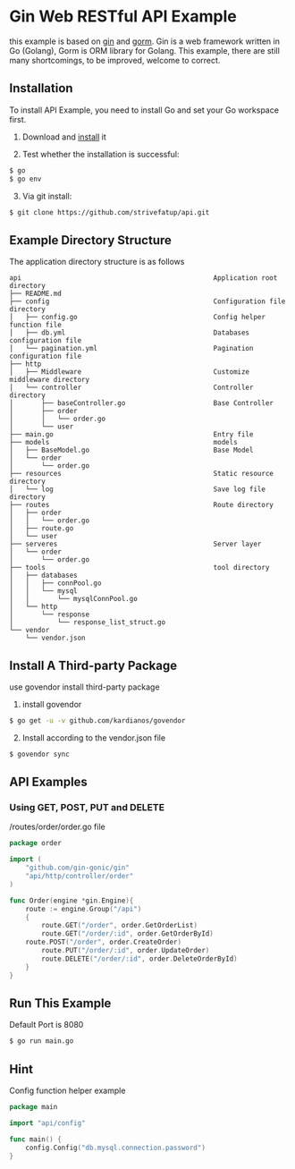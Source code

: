 # Gin Web RESTful API Example
this example is based on [gin](https://github.com/gin-gonic/gin) and [gorm](https://github.com/jinzhu/gorm). Gin is a web framework written in Go (Golang), Gorm is ORM library for Golang. This example, there are still many shortcomings, to be improved, welcome to correct.

## Installation

To install API Example, you need to install Go and set your Go workspace first.

1. Download and [install](https://learnku.com/docs/build-web-application-with-golang/011-installs-go/3153) it

2. Test whether the installation is successful:

```sh
$ go 
$ go env 
```
3. Via git install:

```sh
$ git clone https://github.com/strivefatup/api.git
```

## Example Directory Structure

The application directory structure is as follows

```git
api                                                Application root directory
├── README.md
├── config                                         Configuration file directory
│   ├── config.go                                  Config helper function file
│   ├── db.yml                                     Databases configuration file
│   └── pagination.yml                             Pagination configuration file
├── http                       
│   ├── Middleware                                 Customize middleware directory
│   └── controller                                 Controller directory
│       ├── baseController.go                      Base Controller
│       ├── order                                  
│       │   └── order.go                           
│       └── user                                     
├── main.go                                        Entry file
├── models                                         models
│   ├── BaseModel.go                               Base Model
│   └── order                                                     
│       └── order.go                               
├── resources                                      Static resource directory
│   └── log                                        Save log file directory
├── routes                                         Route directory
│   ├── order                                      
│   │   └── order.go                               
│   ├── route.go                                   
│   └── user                                       
├── serveres                                       Server layer
│   └── order                                      
│       └── order.go                               
├── tools                                          tool directory
│   ├── databases
│   │   ├── connPool.go
│   │   └── mysql
│   │       └── mysqlConnPool.go
│   └── http
│       └── response
│           └── response_list_struct.go
└── vendor
    └── vendor.json
```

## Install A Third-party Package

use govendor install third-party package

1. install govendor

```sh
$ go get -u -v github.com/kardianos/govendor
```

2. Install according to the vendor.json file

```sh
$ govendor sync
```

## API Examples
 
### Using GET, POST, PUT and DELETE

/routes/order/order.go file 

```go
package order

import (
	"github.com/gin-gonic/gin"
	"api/http/controller/order"
)

func Order(engine *gin.Engine){
    route := engine.Group("/api")
    {
        route.GET("/order", order.GetOrderList)
        route.GET("/order/:id", order.GetOrderById)
	route.POST("/order", order.CreateOrder)
        route.PUT("/order/:id", order.UpdateOrder)
        route.DELETE("/order/:id", order.DeleteOrderById)
    }
}
```
## Run This Example 

Default Port is 8080

```sh
$ go run main.go
```

## Hint

Config function helper example

```go
package main

import "api/config"

func main() {
    config.Config("db.mysql.connection.password")
}
```


